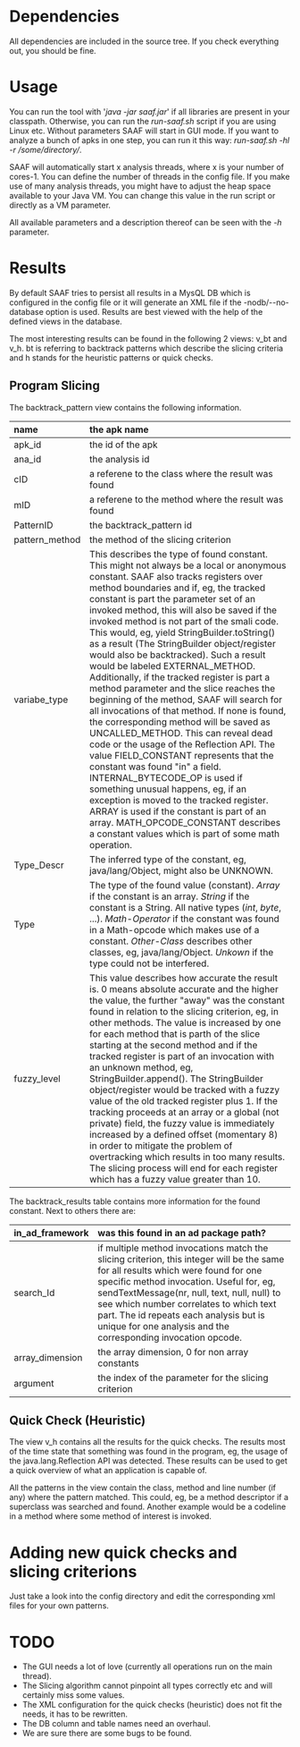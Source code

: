 # Dependencies #

All dependencies are included in the source tree. If you check everything out, you should be fine.

# Usage #

You can run the tool with '_java -jar saaf.jar_' if all libraries are present in your classpath. Otherwise, you can run the _run-saaf.sh_ script if you are using Linux etc. Without parameters SAAF will start in GUI mode. If you want to analyze a bunch of apks in one step, you can run it this way: _run-saaf.sh -hl -r /some/directory/_.

SAAF will automatically start x analysis threads, where x is your number of cores-1. You can define the number of threads in the config file. If you make use of many analysis threads, you might have to adjust the heap space available to your Java VM. You can change this value in the run script or directly as a VM parameter.

All available parameters and a description thereof can be seen with the _-h_ parameter.


# Results #

By default SAAF tries to persist all results in a MysQL DB which is configured in the config file or it will generate an XML file if the -nodb/--no-database option is used. Results are best viewed with the help of the defined views in the database.

The most interesting results can be found in the following 2 views: v\_bt and v\_h. bt is referring to backtrack patterns which describe the slicing criteria and h stands for the heuristic patterns or quick checks.

## Program Slicing ##

The backtrack\_pattern view contains the following information.

| name | the apk name |
|:-----|:-------------|
| apk\_id |  the id of the apk |
| ana\_id |  the analysis id |
| cID |  a referene to the class where the result was found |
| mID |  a referene to the method where the result was found  |
| PatternID |  the backtrack\_pattern id |
| pattern\_method |  the method of the slicing criterion |
| variabe\_type |  This describes the type of found constant. This might not always be a local or anonymous constant. SAAF also tracks registers over method boundaries and if, eg, the tracked constant is part the parameter set of an invoked method, this will also be saved if the invoked method is not part of the smali code. This would, eg, yield StringBuilder.toString() as a result (The StringBuilder object/register would also be backtracked). Such a result would be labeled EXTERNAL\_METHOD. Additionally, if the tracked register is part a method parameter and the slice reaches the beginning of the method, SAAF will search for all invocations of that method. If none is found, the corresponding method will be saved as UNCALLED\_METHOD. This can reveal dead code or the usage of the Reflection API. The value FIELD\_CONSTANT represents that the constant was found "in" a field. INTERNAL\_BYTECODE\_OP is used if something unusual happens, eg, if an exception is moved to the tracked register. ARRAY is used if the constant is part of an array. MATH\_OPCODE\_CONSTANT describes a constant values which is part of some math operation. |
| Type\_Descr |  The inferred type of the constant, eg, java/lang/Object, might also be UNKNOWN. |
| Type |  The type of the found value (constant). _Array_ if the constant is an array. _String_ if the constant is a String. All native types (_int_, _byte_, ...). _Math-Operator_ if the constant was found in a Math-opcode which makes use of a constant. _Other-Class_ describes other classes, eg, java/lang/Object. _Unkown_ if the type could not be interfered. |
| fuzzy\_level  |  This value describes how accurate the result is. 0 means absolute accurate and the higher the value, the further "away" was the constant found in relation to the slicing criterion, eg, in other methods. The value is increased by one for each method that is parth of the slice starting at the second method and if the tracked register is part of an invocation with an unknown method, eg, StringBuilder.append(). The StringBuilder object/register would be tracked with a fuzzy value of the old tracked register plus 1. If the tracking proceeds at an array or a global (not private) field, the fuzzy value is immediately increased by a defined offset (momentary 8) in order to mitigate the problem of overtracking which results in too many results. The slicing process will end for each register which has a fuzzy value greater than 10. |

The backtrack\_results table contains more information for the found constant. Next to others there are:

| in\_ad\_framework |  was this found in an ad package path? |
|:------------------|:---------------------------------------|
| search\_Id | if multiple method invocations match the slicing criterion, this integer will be the same for all results which were found for one specific method invocation. Useful for, eg, sendTextMessage(nr, null, text, null, null) to see which number correlates to which text part. The id repeats each analysis but is unique for one analysis and the corresponding invocation opcode. |
| array\_dimension | the array dimension, 0 for non array constants |
| argument |  the index of the parameter for the slicing criterion |


## Quick Check (Heuristic) ##

The view v\_h contains all the results for the quick checks. The results most of the time state that something was found in the program, eg, the usage of the java.lang.Reflection API was detected. These results can be used to get a quick overview of what an application is capable of.

All the patterns in the view contain the class, method and line number (if any) where the pattern matched. This could, eg, be a method descriptor if a superclass was searched and found. Another example would be a codeline in a method where some method of interest is invoked.



# Adding new quick checks and slicing criterions #

Just take a look into the config directory and edit the corresponding xml files for your own patterns.

# TODO #
  * The GUI needs a lot of love (currently all operations run on the main thread).
  * The Slicing algorithm cannot pinpoint all types correctly etc and will certainly miss some values.
  * The XML configuration for the quick checks (heuristic) does not fit the needs, it has to be rewritten.
  * The DB column and table names need an overhaul.
  * We are sure there are some bugs to be found.